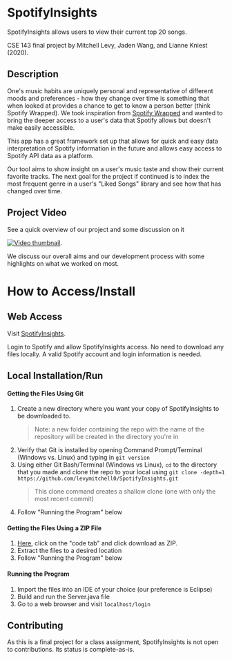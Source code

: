 # SpotifyInsights

SpotifyInsights allows users to view their current top 20 songs.

CSE 143 final project by Mitchell Levy, Jaden Wang, and Lianne Kniest (2020).

## Description

One's music habits are uniquely personal and representative of different moods and preferences - how they change over time is something that when looked at provides a chance to get to know a person better (think Spotify Wrapped). We took inspiration from [Spotify Wrapped](https://2020.byspotify.com/) and wanted to bring the deeper access to a user's data that Spotify allows but doesn't make easily accessible.

This app has a great framework set up that allows for quick and easy data interpretation of Spotify information in the future and allows easy access to Spotify API data as a platform.

Our tool aims to show insight on a user's music taste and show their current favorite tracks.
The next goal for the project if continued is to index the most frequent genre in a user's "Liked Songs" library and see how that has changed over time. 

## Project Video

See a quick overview of our project and some discussion on it 

[![Video thumbnail](http://img.youtube.com/vi/n2M35vqMEWI/0.jpg)](http://www.youtube.com/watch?v=n2M35vqMEWI "SpotifyInsights Video"). 

We discuss our overall aims and our development process with some highlights on what we worked on most.

# How to Access/Install

## Web Access

Visit [SpotifyInsights](http://spotifyinsights.app).

Login to Spotify and allow SpotifyInsights access. No need to download any files locally. A valid Spotify account and login information is needed.

## Local Installation/Run

#### Getting the Files Using Git
1. Create a new directory where you want your copy of SpotifyInsights to be downloaded to.
    > Note: a new folder containing the repo with the name of the repository will be created in the directory you're in
2. Verify that Git is installed by opening Command Prompt/Terminal (Windows vs. Linux) and typing in `git version`
3. Using either Git Bash/Terminal (Windows vs Linux), `cd` to the directory that you made and clone the repo to your local using `git clone -depth=1 https://github.com/levymitchell0/SpotifyInsights.git`
    > This clone command creates a shallow clone (one with only the most recent commit)
4. Follow "Running the Program" below

#### Getting the Files Using a ZIP File

1. [Here](https://github.com/levymitchell0/SpotifyInsights), click on the "code tab" and click download as ZIP.
2. Extract the files to a desired location
3. Follow "Running the Program" below

#### Running the Program 
1. Import the files into an IDE of your choice (our preference is Eclipse)
2. Build and run the Server.java file
3. Go to a web browser and visit `localhost/login`

## Contributing

As this is a final project for a class assignment, SpotifyInsights is not open to contributions. Its status is complete-as-is.
